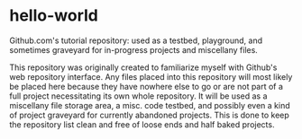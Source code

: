 # hello-world
Github.com's tutorial repository: used as a testbed, playground, and sometimes graveyard for in-progress projects and miscellany files.

This repository was originally created to familiarize myself with Github's web repository interface.
Any files placed into this repository will most likely be placed here because they have nowhere else to go or are not part of a full project necessitating its own whole repository. It will be used as a miscellany file storage area, a misc. code testbed, and possibly even a kind of project graveyard for currently abandoned projects. This is done to keep the repository list clean and free of loose ends and half baked projects.
